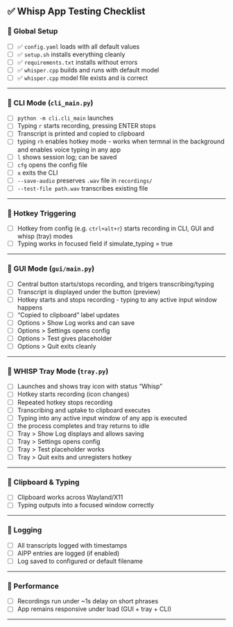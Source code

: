 ## ✅ Whisp App Testing Checklist

### 🔹 Global Setup
- [ ] ✅ `config.yaml` loads with all default values
- [ ] ✅ `setup.sh` installs everything cleanly
- [ ] ✅ `requirements.txt` installs without errors
- [ ] ✅ `whisper.cpp` builds and runs with default model
- [ ] ✅ `whisper.cpp` model file exists and is correct

---

### 🔸 CLI Mode (`cli_main.py`)
- [ ] `python -m cli.cli_main` launches
- [ ] Typing `r` starts recording, pressing ENTER stops
- [ ] Transcript is printed and copied to clipboard
- [ ] typing `rh` enables hotkey mode - works when termnal in the background and enables voice typing in any app
- [ ] `l` shows session log; can be saved
- [ ] `cfg` opens the config file
- [ ] `x` exits the CLI
- [ ] `--save-audio` preserves `.wav` file in `recordings/`
- [ ] `--test-file path.wav` transcribes existing file

---

### 🔸 Hotkey Triggering
- [ ] Hotkey from config (e.g. `ctrl+alt+r`) starts recording in CLI, GUI and whisp (tray) modes
- [ ] Typing works in focused field if simulate_typing = true

---

### 🔸 GUI Mode (`gui/main.py`)
- [ ] Central button starts/stops recording, and trigers transcribing/typing
- [ ] Transcript is displayed under the button (preview)
- [ ] Hotkey starts and stops recording - typing to any active input window happens
- [ ] “Copied to clipboard” label updates
- [ ] Options > Show Log works and can save
- [ ] Options > Settings opens config
- [ ] Options > Test gives placeholder
- [ ] Options > Quit exits cleanly

---

### 🔸 WHISP Tray Mode (`tray.py`)
- [ ] Launches and shows tray icon with status “Whisp”
- [ ] Hotkey starts recording (icon changes)
- [ ] Repeated hotkey stops recording
- [ ] Transcribing and uptake to clipboard executes
- [ ] Typing into any active input window of any app is executed
- [ ] the process completes and tray returns to idle
- [ ] Tray > Show Log displays and allows saving
- [ ] Tray > Settings opens config
- [ ] Tray > Test placeholder works
- [ ] Tray > Quit exits and unregisters hotkey

---

### 🔸 Clipboard & Typing
- [ ] Clipboard works across Wayland/X11
- [ ] Typing outputs into a focused window correctly

---

### 🔸 Logging
- [ ] All transcripts logged with timestamps
- [ ] AIPP entries are logged (if enabled)
- [ ] Log saved to configured or default filename

---

### 🔸 Performance
- [ ] Recordings run under ~1s delay on short phrases
- [ ] App remains responsive under load (GUI + tray + CLI)

---



